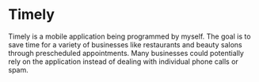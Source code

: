 # Timely
Timely is a mobile application being programmed by myself. The goal is to save time for a variety of businesses like restaurants and beauty salons through prescheduled appointments. Many businesses could potentially rely on the application instead of dealing with individual phone calls or spam.
